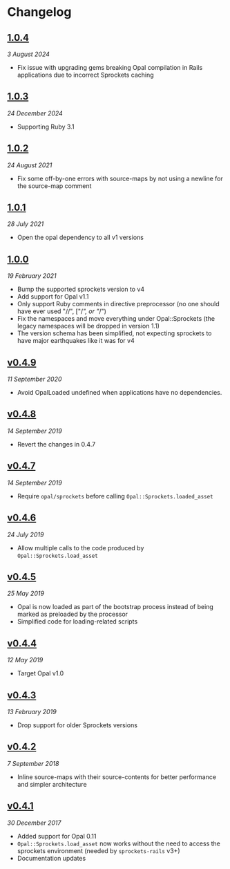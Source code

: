 # Changelog

## [1.0.4](https://github.com/opal/opal-sprockets/compare/v1.0.3...v1.0.4)

*3 August 2024*

- Fix issue with upgrading gems breaking Opal compilation in Rails applications due to incorrect Sprockets caching

## [1.0.3](https://github.com/opal/opal-sprockets/compare/v1.0.2...v1.0.3)

*24 December 2024*

- Supporting Ruby 3.1

## [1.0.2](https://github.com/opal/opal-sprockets/compare/v1.0.1...v1.0.2)

*24 August 2021*

- Fix some off-by-one errors with source-maps by not using a newline for the source-map comment


## [1.0.1](https://github.com/opal/opal-sprockets/compare/v1.0.0...v1.0.1)

*28 July 2021*

- Open the opal dependency to all v1 versions


## [1.0.0](https://github.com/opal/opal-sprockets/compare/v0.4.9.1.0.3.7...v1.0.0)

*19 February 2021*

- Bump the supported sprockets version to v4
- Add support for Opal v1.1
- Only support Ruby comments in directive preprocessor (no one should have ever used "//", ["/*", or "*/")
- Fix the namespaces and move everything under Opal::Sprockets (the legacy namespaces will be dropped in version 1.1)
- The version schema has been simplified, not expecting sprockets to have major earthquakes like it was for v4


## [v0.4.9](https://github.com/opal/opal-sprockets/compare/v0.4.8.1.0.3.7...v0.4.9.1.0.3.7)

*11 September 2020*

- Avoid OpalLoaded undefined when applications have no dependencies.


## [v0.4.8](https://github.com/opal/opal-sprockets/compare/v0.4.7.1.0.3.7...v0.4.8.1.0.3.7)

*14 September 2019*

- Revert the changes in 0.4.7


## [v0.4.7](https://github.com/opal/opal-sprockets/compare/v0.4.6.1.0.3.7...v0.4.7.1.0.3.7)

*14 September 2019*

- Require `opal/sprockets` before calling `Opal::Sprockets.loaded_asset`


## [v0.4.6](https://github.com/opal/opal-sprockets/compare/v0.4.5.1.0.3.7...v0.4.6.1.0.3.7)

*24 July 2019*

- Allow multiple calls to the code produced by `Opal::Sprockets.load_asset`


## [v0.4.5](https://github.com/opal/opal-sprockets/compare/v0.4.4.1.0.3.7...v0.4.5.1.0.3.7)

*25 May 2019*

- Opal is now loaded as part of the bootstrap process instead of being marked as preloaded by the processor
- Simplified code for loading-related scripts


## [v0.4.4](https://github.com/opal/opal-sprockets/compare/v0.4.3.0.11.0.3.7...v0.4.4.1.0.3.7)

*12 May 2019*

- Target Opal v1.0


## [v0.4.3](https://github.com/opal/opal-sprockets/compare/v0.4.2.0.11.0.3.1...v0.4.3.0.11.0.3.7)

*13 February 2019*

- Drop support for older Sprockets versions


## [v0.4.2](https://github.com/opal/opal-sprockets/compare/v0.4.1.0.11.0.3.1...v0.4.2.0.11.0.3.1)

*7 September 2018*

- Inline source-maps with their source-contents for better performance and simpler architecture


## [v0.4.1](https://github.com/opal/opal-sprockets/compare/v0.4.0.0.10.0.3.0.0...v0.4.1.0.11.0.3.1)

*30 December 2017*

- Added support for Opal 0.11
- `Opal::Sprockets.load_asset` now works without the need to access the sprockets environment (needed by `sprockets-rails` v3+)
- Documentation updates
